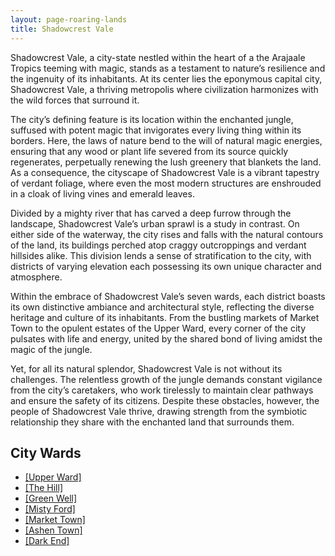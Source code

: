 ```yaml
---
layout: page-roaring-lands
title: Shadowcrest Vale
---
```


Shadowcrest Vale, a city-state nestled within the heart of a the Arajaale Tropics teeming with magic, stands as a testament to nature’s resilience and the ingenuity of its inhabitants. At its center lies the eponymous capital city, Shadowcrest Vale, a thriving metropolis where civilization harmonizes with the wild forces that surround it.

The city’s defining feature is its location within the enchanted jungle, suffused with potent magic that invigorates every living thing within its borders. Here, the laws of nature bend to the will of natural magic energies, ensuring that any wood or plant life severed from its source quickly regenerates, perpetually renewing the lush greenery that blankets the land. As a consequence, the cityscape of Shadowcrest Vale is a vibrant tapestry of verdant foliage, where even the most modern structures are enshrouded in a cloak of living vines and emerald leaves.

Divided by a mighty river that has carved a deep furrow through the landscape, Shadowcrest Vale’s urban sprawl is a study in contrast. On either side of the waterway, the city rises and falls with the natural contours of the land, its buildings perched atop craggy outcroppings and verdant hillsides alike. This division lends a sense of stratification to the city, with districts of varying elevation each possessing its own unique character and atmosphere.

Within the embrace of Shadowcrest Vale’s seven wards, each district boasts its own distinctive ambiance and architectural style, reflecting the diverse heritage and culture of its inhabitants. From the bustling markets of Market Town to the opulent estates of the Upper Ward, every corner of the city pulsates with life and energy, united by the shared bond of living amidst the magic of the jungle.

Yet, for all its natural splendor, Shadowcrest Vale is not without its challenges. The relentless growth of the jungle demands constant vigilance from the city’s caretakers, who work tirelessly to maintain clear pathways and ensure the safety of its citizens. Despite these obstacles, however, the people of Shadowcrest Vale thrive, drawing strength from the symbiotic relationship they share with the enchanted land that surrounds them.


## City Wards
- <span class="redacted" markdown="1">[[Upper Ward]](/roaring-lands/codex/regions/upper-ward)</span>
- <span class="redacted" markdown="1">[[The Hill]](/roaring-lands/codex/regions/the-hill)</span>
- <span class="redacted" markdown="1">[[Green Well]](/roaring-lands/codex/regions/green-well)</span>
- <span class="redacted" markdown="1">[[Misty Ford]](/roaring-lands/codex/regions/misty-ford)</span>
- <span class="redacted" markdown="1">[[Market Town]](/roaring-lands/codex/regions/market-town)</span>
- <span class="redacted" markdown="1">[[Ashen Town]](/roaring-lands/codex/regions/ashen-town)</span>
- <span class="redacted" markdown="1">[[Dark End]](/roaring-lands/codex/regions/dark-end)</span>